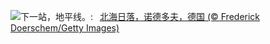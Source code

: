 ![](https://www.bing.com/th?id=OHR.NorthSeaStairs_ZH-CN7044471948_UHD.jpg&w=1000)下一站，地平线。:&nbsp;&ensp;[北海日落，诺德多夫，德国 (© Frederick Doerschem/Getty Images)](https://www.bing.com/th?id=OHR.NorthSeaStairs_ZH-CN7044471948_UHD.jpg)
<br><br/>
